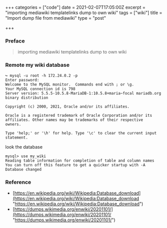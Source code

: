 +++
categories = ["code"]
date = 2021-02-07T17:05:00Z
excerpt = "importing mediawiki templatelinks dump to own wiki"
tags = ["wiki"]
title = "Import dump file from mediawiki"
type = "post"

+++
### Preface

> importing mediawiki templatelinks dump to own wiki

### Remote my wiki database

    ↪ mysql -u root -h 172.24.0.2 -p
    Enter password: 
    Welcome to the MySQL monitor.  Commands end with ; or \g.
    Your MySQL connection id is 798
    Server version: 5.5.5-10.5.8-MariaDB-1:10.5.8+maria~focal mariadb.org binary distribution
    
    Copyright (c) 2000, 2021, Oracle and/or its affiliates.
    
    Oracle is a registered trademark of Oracle Corporation and/or its
    affiliates. Other names may be trademarks of their respective
    owners.
    
    Type 'help;' or '\h' for help. Type '\c' to clear the current input statement.

look the database

    mysql> use my_wiki
    Reading table information for completion of table and column names
    You can turn off this feature to get a quicker startup with -A
    Database changed

### Reference

* [https://en.wikipedia.org/wiki/Wikipedia:Database_download](https://en.wikipedia.org/wiki/Wikipedia:Database_download "https://en.wikipedia.org/wiki/Wikipedia:Database_download")
* [https://dumps.wikimedia.org/enwiki/20201101/](https://dumps.wikimedia.org/enwiki/20201101/ "https://dumps.wikimedia.org/enwiki/20201101/")
